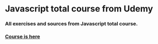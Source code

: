 # Javascript total course from Udemy

### All exercises and sources from Javascript total course. 

### [Course is here](https://www.udemy.com/course/javascript-total/)